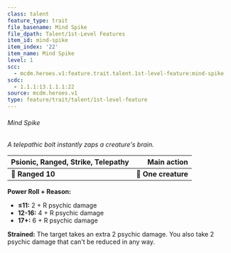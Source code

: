 ```yaml
---
class: talent
feature_type: trait
file_basename: Mind Spike
file_dpath: Talent/1st-Level Features
item_id: mind-spike
item_index: '22'
item_name: Mind Spike
level: 1
scc:
  - mcdm.heroes.v1:feature.trait.talent.1st-level-feature:mind-spike
scdc:
  - 1.1.1:13.1.1.1:22
source: mcdm.heroes.v1
type: feature/trait/talent/1st-level-feature
---
```


###### Mind Spike

*A telepathic bolt instantly zaps a creature's brain.*

| **Psionic, Ranged**, **Strike, Telepathy** |     **Main action** |
| ------------------------------------------ | ------------------: |
| **📏 Ranged 10**                           | **🎯 One creature** |

**Power Roll + Reason:**

- **≤11:** 2 + R psychic damage
- **12-16:** 4 + R psychic damage
- **17+:** 6 + R psychic damage

**Strained:** The target takes an extra 2 psychic damage. You also take 2 psychic damage that can't be reduced in any way.
